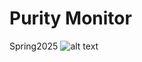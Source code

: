 # Purity Monitor
Spring2025
![alt text](https://github.com/IseeJ/PurityMonitor/blob/f59757bb0e860c8886539605a7f4eaed1e44c315/Data/011425_purityvstime.gif)
